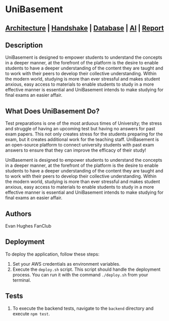 # UniBasement

## [Architecture](model/ARCHITECTURE.md) | [Handshake](docs/HANDSHAKE.md) | [Database](docs/DATABASE.md) | [AI](AI.md) | [Report](report/REPORT.md)

## Description

UniBasement is designed to empower students to understand the concepts in a deeper manner, at the forefront of the platform is the desire to enable students to have a deeper understanding of the content they are taught and to work with their peers to develop their collective understanding. Within the modern world, studying is more than ever stressful and makes student anxious, easy access to materials to enable students to study in a more effective manner is essential and UniBasement intends to make studying for final exams an easier affair.  

## What Does UniBasement Do?

Test preparations is one of the most arduous times of University; the stress and struggle of having an upcoming test but having no answers for past exam papers. This not only creates stress for the students preparing for the exam, but it creates additional work for the teaching staff. UniBasement is an open-source platform to connect university students with past exam answers to ensure that they can improve the efficacy of their study!

UniBasement is designed to empower students to understand the concepts in a deeper manner, at the forefront of the platform is the desire to enable students to have a deeper understanding of the content they are taught and to work with their peers to develop their collective understanding. Within the modern world, studying is more than ever stressful and makes student anxious, easy access to materials to enable students to study in a more effective manner is essential and UniBasement intends to make studying for final exams an easier affair.

## Authors

Evan Hughes FanClub

## Deployment

To deploy the application, follow these steps:

1. Set your AWS credentials as environment variables.
2. Execute the `deploy.sh` script. This script should handle the deployment process. You can run it with the command `./deploy.sh` from your terminal.

## Tests

1. To execute the backend tests, navigate to the `backend` directory and execute ```npm test```.
